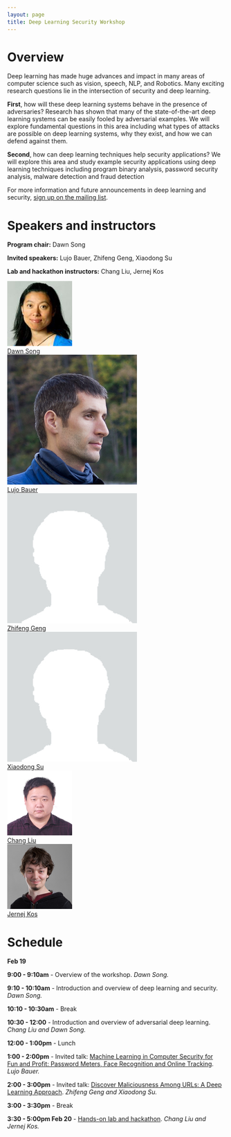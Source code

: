 ```yaml
---
layout: page
title: Deep Learning Security Workshop
---
```


# Overview

Deep learning has made huge advances and impact in many
areas of computer science such as vision, speech, NLP, and
Robotics. Many exciting research questions lie in the
intersection of security and deep learning.

**First**, how will these deep learning systems behave in the
presence of adversaries? Research has shown that many of the
state-of-the-art deep learning systems can be easily fooled by
adversarial examples. We will explore fundamental questions in
this area including what types of attacks are possible on deep
learning systems, why they exist, and how we can defend
against them.

**Second**, how can deep learning techniques help security
applications? We will explore this area and study example
security applications using deep learning techniques including
program binary analysis, password security analysis, malware
detection and fraud detection

For more information and future announcements in deep learning and security, [sign up on the mailing list](https://groups.google.com/d/forum/deep-learning-security).

# Speakers and instructors

**Program chair:** Dawn Song

**Invited speakers:** Lujo Bauer, Zhifeng Geng, Xiaodong Su

**Lab and hackathon instructors:** Chang Liu, Jernej Kos

<div class="instructors">
<div class="instructor">
  <a href="https://people.eecs.berkeley.edu/~dawnsong/">
  <div class="instructorphoto"><img src="/assets/people/dawnsong.jpg" /></div>
  <div>Dawn Song</div>
  </a>
</div>
<div class="instructor">
  <a href="https://www.ece.cmu.edu/~lbauer/">
  <div class="instructorphoto"><img src="/assets/people/lujo.jpg" /></div>
  <div>Lujo Bauer</div>
  </a>
</div>
<div class="instructor">
  <a href="#">
  <div class="instructorphoto"><img src="/assets/people/empty.png" /></div>
  <div>Zhifeng Geng</div>
  </a>
</div>
</div>

<div class="instructors">
<div class="instructor">
  <a href="#">
  <div class="instructorphoto"><img src="/assets/people/empty.png" /></div>
  <div>Xiaodong Su</div>
  </a>
</div>
<div class="instructor">
  <a href="https://people.eecs.berkeley.edu/~liuchang/">
  <div class="instructorphoto"><img src="/assets/people/chang.jpg" /></div>
  <div>Chang Liu</div>
  </a>
</div>
<div class="instructor">
  <a href="https://unico.re">
  <div class="instructorphoto"><img src="/assets/people/jernej.png" /></div>
  <div>Jernej Kos</div>
  </a>
</div>
</div>

# Schedule

**Feb 19**

**9:00 - 9:10am** - Overview of the workshop. *Dawn Song.*

**9:10 - 10:10am** - Introduction and overview of deep learning and security. *Dawn Song.*

**10:10 - 10:30am** - Break

**10:30 - 12:00** - Introduction and overview of adversarial deep learning. *Chang Liu and Dawn Song.*

**12:00 - 1:00pm** - Lunch

**1:00 - 2:00pm** - Invited talk: [Machine Learning in Computer Security for Fun and Profit: Password Meters, Face Recognition and Online Tracking](/talks.html#machine-learning-in-computer-security-for-fun-and-profit-password-meters-face-recognition-and-online-tracking). *Lujo Bauer.*

**2:00 - 3:00pm** - Invited talk: [Discover Maliciousness Among URLs: A Deep Learning Approach](/talks.html#discover-maliciousness-among-urls-a-deep-learning-approach). *Zhifeng Geng and Xiaodong Su.*

**3:00 - 3:30pm** - Break

**3:30 - 5:00pm Feb 20** - [Hands-on lab and hackathon](/hackathon.html). *Chang Liu and Jernej Kos.*

